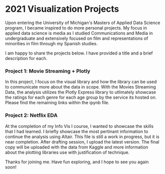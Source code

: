 # 2021 Visualization Projects

Upon entering the University of Michigan's Masters of Applied Data Science program, I became inspired to do more personal projects. My focus in applied data science is media as I studied Communications and Media in undergraduate and extensively focused on film and representations of minorities in film through my Spanish studies.

I am happy to share the projects below. I have provided a title and a brief description for each.

### Project 1: Movie Streaming + Plotly
In this project, I focus on the visual library and how the library can be used to communicate more about the data in scope. With the Movies Streaming Data, the analysis utilizes the Plotly Express library to utlimately showcase the ratings for each genre for each age group by the service its hosted on. Please find the remaining links within the ipynb file.

### Project 2: Netflix EDA
At the completion of my Info Vis I course, I wanted to showcase the skills that I had learned. I briefly showcase the most pertinant information to continue the analysis using Altair. This file is still a work in progress, but it is near completion. After drafting session, I upload the latest version. The final copy will be uploaded with the data from Kaggle and more information about the plotting libraries use with justification of technique.

Thanks for joining me. Have fun exploring, and I hope to see you again soon!
